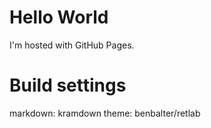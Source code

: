 <!DOCTYPE html>
<html>
<body>
<h1>Hello World</h1>
<p>I'm hosted with GitHub Pages.</p>
</body>
</html>

# Build settings
markdown: kramdown
theme: benbalter/retlab
